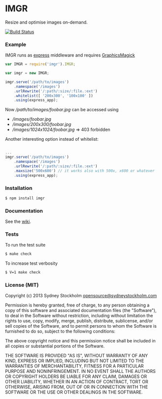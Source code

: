 # IMGR

Resize and optimise images on-demand.

[![Build Status](https://travis-ci.org/sydneystockholm/imgr.svg)](https://travis-ci.org/sydneystockholm/imgr)

### Example

IMGR runs as [express](http://expressjs.com) middleware and requires [GraphicsMagick](http://www.graphicsmagick.org/)

```javascript
var IMGR = require('imgr').IMGR;

var imgr = new IMGR;

imgr.serve('/path/to/images')
    .namespace('/images')
    .urlRewrite('/:path/:size/:file.:ext')
    .whitelist([ '200x300', '100x100' ])
    .using(express_app);
```

Now */path/to/images/foobar.jpg* can be accessed using

- */images/foobar.jpg*
- */images/200x300/foobar.jpg*
- */images/1024x1024/foobar.jpg* => 403 forbidden

Another interesting option instead of whitelist:

```javascript

...
imgr.serve('/path/to/images')
    .namespace('/images')
    .urlRewrite('/:path/:size/:file.:ext')
    .maxsize('500x600') // it works also with 500x, x600 or whatever
    .using(express_app);
```
### Installation

```bash
$ npm install imgr
```

### Documentation

See the [wiki](https://github.com/sydneystockholm/imgr/wiki/imgr).

### Tests

To run the test suite

```bash
$ make check
```

To increase test verbosity

```bash
$ V=1 make check
```

### License (MIT)

Copyright (c) 2013 Sydney Stockholm <opensource@sydneystockholm.com>

Permission is hereby granted, free of charge, to any person obtaining
a copy of this software and associated documentation files (the
"Software"), to deal in the Software without restriction, including
without limitation the rights to use, copy, modify, merge, publish,
distribute, sublicense, and/or sell copies of the Software, and to
permit persons to whom the Software is furnished to do so, subject to
the following conditions:

The above copyright notice and this permission notice shall be
included in all copies or substantial portions of the Software.

THE SOFTWARE IS PROVIDED "AS IS", WITHOUT WARRANTY OF ANY KIND,
EXPRESS OR IMPLIED, INCLUDING BUT NOT LIMITED TO THE WARRANTIES OF
MERCHANTABILITY, FITNESS FOR A PARTICULAR PURPOSE AND
NONINFRINGEMENT. IN NO EVENT SHALL THE AUTHORS OR COPYRIGHT HOLDERS BE
LIABLE FOR ANY CLAIM, DAMAGES OR OTHER LIABILITY, WHETHER IN AN ACTION
OF CONTRACT, TORT OR OTHERWISE, ARISING FROM, OUT OF OR IN CONNECTION
WITH THE SOFTWARE OR THE USE OR OTHER DEALINGS IN THE SOFTWARE.
